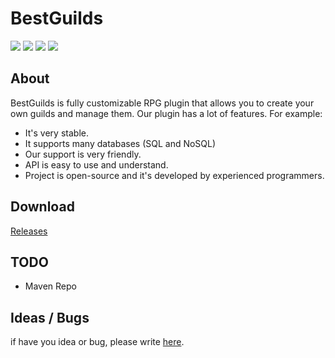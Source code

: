 # BestGuilds
[![][travis img]][travis] [![][codacy img]][codacy] [![][license img]][license] [![][discord img]][discord]

## About
BestGuilds is fully customizable RPG plugin that allows you to create your own guilds and manage them. Our plugin has a lot of features.
For example:
- It's very stable.
- It supports many databases (SQL and NoSQL)
- Our support is very friendly.
- API is easy to use and understand.
- Project is open-source and it's developed by experienced programmers.

## Download
[Releases](https://github.com/BestGuilds/BestGuilds/releases)

## TODO
- Maven Repo

## Ideas / Bugs
if have you idea or bug, please write [here](https://github.com/BestGuilds/BestGuilds/issues).

[travis]: https://travis-ci.org/BestGuilds/BestGuilds
[travis img]: https://travis-ci.org/BestGuilds/BestGuilds.svg?branch=master

[codacy]:https://www.codacy.com/app/crejk/BestGuilds?utm_source=github.com&amp;utm_medium=referral&amp;utm_content=BestGuilds/BestGuilds&amp;utm_campaign=Badge_Grade
[codacy img]:https://api.codacy.com/project/badge/Grade/0b7a1f2929f94779a89ec6d0c685b8cf

[license]:LICENSE
[license img]:https://img.shields.io/badge/license-GNU%203-gold.svg

[discord]:https://discord.gg/Y8bKr52
[discord img]:https://img.shields.io/badge/discord-bestguilds-738bd7.svg?style=square